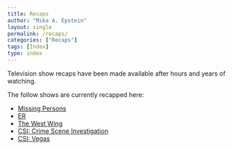 ```yaml
---
title: Recaps
author: "Mika A. Epstein"
layout: single
permalink: /recaps/
categories: ["Recaps"]
tags: [Index]
type: index
---
```


Television show recaps have been made available after hours and years of watching.

The follow shows are currently recapped here:

* [Missing Persons](/library/actor/missing-persons-episodes/)
* [ER](/library/actor/er-episodes/)
* [The West Wing](/library/actor/west-wing-episodes/)
* [CSI: Crime Scene Investigation](/library/actor/csi-episodes/)
* [CSI: Vegas](/library/actor/csi-vegas-episodes/)
